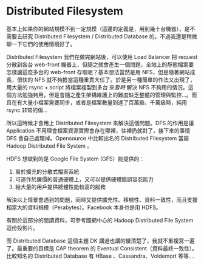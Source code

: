 # Distributed Filesystem
基本上如果你的網站規模不到一定規模（這邊的定義是，用到幾十台機器），是不需要去研究 Distributed Filesystem / Distributed Database 的。不過我還是稍微聊一下它們的使用情境好了。

Distributed Filesystem 我們在做完網站後，可以使用 Load Balancer 把 request 分散到各台 web-front 機器上，但隨之就會產生一個問題，全站上的靜態檔案要怎樣讓這麼多台的 web-front 存取呢？基本想法當然是用 NFS，但是隨著網站成長，很快的 NFS 就不夠擔當這種重責大任了。於是另一種簡單的作法又出現了，用大量的 rsync + script 將檔案複製到多台 來*暫時* 解決 NFS 不夠用的情況。這個方法勉強夠用，但是會隨之產生架構維護上的難度缺乏整體的管理與監控…。而且在有大量小檔案需要同步，或者是檔案數量到達了百萬級、千萬級時，純用 rsync 非常的傷…

所以這時候才會用上 Distributed Filesystem 來解決這個問題。DFS 的作用是讓 Application 不用理會檔案資源實際會存在哪裡，往裡扔就對了，接下來的事情 DFS 會自己處理掉。Opensource 中比較出名的 Distributed Filesystem 當屬 Hadoop Distributed File System 。

HDFS 想做到的是 Google File System (GFS）能提供的：

1. 易於擴充的分散式檔案系統
2. 可運作於廉價的普通硬體上，又可以提供硬體錯誤容忍能力
3. 給大量的用戶提供總體性能較高的服務

解決以上情景會遇到的問題，同時又提供擴充性、移植性、資料一致性，而且支援相當大的資料規模（Perabytes）。Facebook 本身也是用 HDFS。

有關於這部分的閱讀資料，可參考國網中心的 Hadoop Distributed File System 這份投影片。

而 Distributed Database 這個主題 DK 講過也講的蠻清楚了，我就不重複寫一遍了。最重要的目標是 CAP theorem 的 Eventual Consistent（資料最終一致性）。比較知名的 Distributed Database 有 HBase 、Cassandra、Voldemort 等等….
